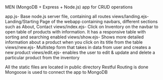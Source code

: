 MEN (MongoDB + Express + Node.js) app for CRUD operations

app.js- Base node.js server file, containing all routes
views/landing.ejs- Landing/Starting Page of the webapp containing navbars, different sections such as About, Contact
views/index.ejs- Click on Inventory on the navbar to open table of products with information. It has a responsive table with sorting and searching enabled
views/show.ejs- Shows more detailed information about a product when you click on its title from the table
views/new.ejs- Multistep form that takes in data from user and creates a new product
views/edit.ejs- enables the user to edit & update and delete a particular product from the inventory

All the static files are located in public directory
Restful Routing is done
Mongoose is used to connect the app to MongoDB

